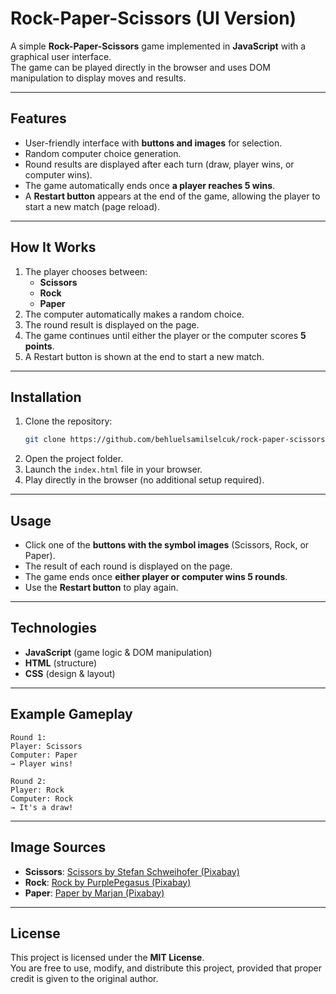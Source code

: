 # Rock-Paper-Scissors (UI Version)

A simple **Rock-Paper-Scissors** game implemented in **JavaScript** with a graphical user interface.  
The game can be played directly in the browser and uses DOM manipulation to display moves and results.  

---

## Features
- User-friendly interface with **buttons and images** for selection.  
- Random computer choice generation.  
- Round results are displayed after each turn (draw, player wins, or computer wins).  
- The game automatically ends once **a player reaches 5 wins**.  
- A **Restart button** appears at the end of the game, allowing the player to start a new match (page reload).  

---

## How It Works
1. The player chooses between:
   - **Scissors**  
   - **Rock**  
   - **Paper**  
2. The computer automatically makes a random choice.  
3. The round result is displayed on the page.  
4. The game continues until either the player or the computer scores **5 points**.  
5. A Restart button is shown at the end to start a new match.  

---

## Installation
1. Clone the repository:
   ```bash
   git clone https://github.com/behluelsamilselcuk/rock-paper-scissors.git
   ```
2. Open the project folder.  
3. Launch the `index.html` file in your browser.  
4. Play directly in the browser (no additional setup required).  

---

## Usage
- Click one of the **buttons with the symbol images** (Scissors, Rock, or Paper).  
- The result of each round is displayed on the page.  
- The game ends once **either player or computer wins 5 rounds**.  
- Use the **Restart button** to play again.  

---

## Technologies
- **JavaScript** (game logic & DOM manipulation)  
- **HTML** (structure)  
- **CSS** (design & layout)  

---

## Example Gameplay
```
Round 1:
Player: Scissors  
Computer: Paper  
→ Player wins!  

Round 2:
Player: Rock  
Computer: Rock  
→ It's a draw!
```

---

## Image Sources
- **Scissors**: [Scissors by Stefan Schweihofer (Pixabay)](https://pixabay.com/vectors/scissors-tool-sever-cut-337633/)  
- **Rock**: [Rock by PurplePegasus (Pixabay)](https://pixabay.com/illustrations/rock-render-solid-texture-pebble-7054896/)  
- **Paper**: [Paper by Marjan (Pixabay)](https://pixabay.com/illustrations/paper-paper-clip-torn-lined-paper-5615944/)  

---

## License
This project is licensed under the **MIT License**.  
You are free to use, modify, and distribute this project, provided that proper credit is given to the original author.  